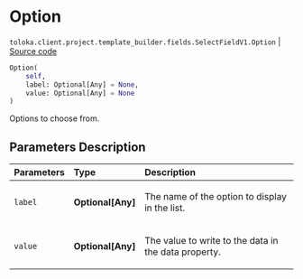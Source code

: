 # Option
`toloka.client.project.template_builder.fields.SelectFieldV1.Option` | [Source code](https://github.com/Toloka/toloka-kit/blob/v1.1.3/src/client/project/template_builder/fields.py#L466)

```python
Option(
    self,
    label: Optional[Any] = None,
    value: Optional[Any] = None
)
```

Options to choose from.

## Parameters Description

| Parameters | Type | Description |
| :----------| :----| :-----------|
`label`|**Optional\[Any\]**|<p>The name of the option to display in the list.</p>
`value`|**Optional\[Any\]**|<p>The value to write to the data in the data property.</p>
